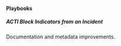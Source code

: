 
#### Playbooks

##### ACTI Block Indicators from an Incident

Documentation and metadata improvements.
